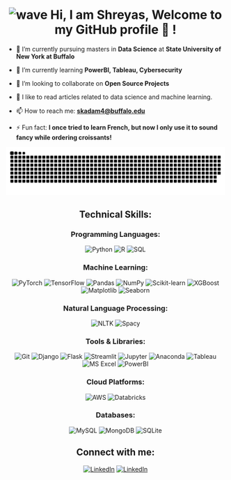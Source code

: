<h1 align="center">
  <img src="https://github.com/user-attachments/assets/bdd0cc23-b412-4047-afec-374addcfea0a" alt="wave" width="40" height="40"/> 
  Hi, I am Shreyas, Welcome to my GitHub profile 🚀 !
</h1>

- 🔭 I’m currently pursuing masters in **Data Science** at **State University of New York at Buffalo**
  
- 🌱 I’m currently learning **PowerBI, Tableau, Cybersecurity**

- 🤝 I’m looking to collaborate on **Open Source Projects**

- 📝 I like to read articles related to data science and machine learning.

- 📫 How to reach me: **skadam4@buffalo.edu**

- ⚡ Fun fact: **I once tried to learn French, but now I only use it to sound fancy while ordering croissants!**

<div align="center">
  <picture>
    <source media="(prefers-color-scheme: dark)" srcset="https://raw.githubusercontent.com/platane/platane/output/github-contribution-grid-snake-dark.svg">
    <source media="(prefers-color-scheme: light)" srcset="https://raw.githubusercontent.com/platane/platane/output/github-contribution-grid-snake.svg">
    <img alt="github contribution grid snake animation" src="https://raw.githubusercontent.com/platane/platane/output/github-contribution-grid-snake.svg">
  </picture>
</div>

<h2 align="center">Technical Skills:</h2>

<h3 align="center">Programming Languages:</h3>
<p align="center">
<img src="https://www.vectorlogo.zone/logos/python/python-icon.svg" alt="Python" width="40" height="40"/>
<img src="https://www.vectorlogo.zone/logos/r-project/r-project-icon.svg" alt="R" width="40" height="40"/>
<img src="https://www.vectorlogo.zone/logos/mysql/mysql-icon.svg" alt="SQL" width="40" height="40"/>
</p>

<h3 align="center">Machine Learning:</h3>
<p align="center">
  <img src="https://www.vectorlogo.zone/logos/pytorch/pytorch-icon.svg" alt="PyTorch" width="60" height="60"/>
<img src="https://www.vectorlogo.zone/logos/tensorflow/tensorflow-icon.svg" alt="TensorFlow" width="60" height="60"/>
<img src="https://pandas.pydata.org/static/img/pandas_white.svg" alt="Pandas" width="100" height="100"/>
<img src="https://upload.wikimedia.org/wikipedia/commons/3/31/NumPy_logo_2020.svg" alt="NumPy" width="100" height="100"/>
<img src="https://upload.wikimedia.org/wikipedia/commons/0/05/Scikit_learn_logo_small.svg" alt="Scikit-learn" width="90" height="90"/>
<img src="https://miro.medium.com/v2/resize:fit:828/format:webp/1*yhE3CBwTrlXcAIvNJNTQiA.png" alt="XGBoost" width="100" height="100"/>
<img src="https://matplotlib.org/stable/_static/logo_dark.svg" alt="Matplotlib" width="100" height="100"/>
<img src="https://seaborn.pydata.org/_images/logo-wide-lightbg.svg" alt="Seaborn" width="100" height="100"/>
</p>

<h3 align="center">Natural Language Processing:</h3>
<p align="center">
 <img src="https://thedatascientist.com/wp-content/uploads/2023/08/nltk-276x300.png" alt="NLTK" width="100" height="100"/>
<img src="https://inapp.com/wp-content/uploads/2022/10/SpaCy_logo.svg-1.png" alt="Spacy" width="100" height="100"/>
</p>

<h3 align="center">Tools & Libraries:</h3>
<p align="center">
 <img src="https://www.vectorlogo.zone/logos/git-scm/git-scm-icon.svg" alt="Git" width="100" height="100"/>
<img src="https://www.vectorlogo.zone/logos/djangoproject/djangoproject-icon.svg" alt="Django" width="100" height="100"/>
<img src="https://cdn.worldvectorlogo.com/logos/flask.svg" alt="Flask" width="100" height="100"/>
<img src="https://streamlit.io/images/brand/streamlit-logo-primary-colormark-darktext.png" alt="Streamlit" width="100" height="100"/>
<img src="https://www.svgrepo.com/show/353949/jupyter.svg" alt="Jupyter" width="100" height="100"/>
<img src="https://searchvectorlogo.com/wp-content/uploads/2020/10/anaconda-inc-logo-vector.png" alt="Anaconda" width="100" height="100"/>
<img src="https://cdn.worldvectorlogo.com/logos/tableau-logo.svg" alt="Tableau" width="100" height="100"/>
<img src="https://www.logo.wine/a/logo/Microsoft_Excel/Microsoft_Excel-Logo.wine.svg" alt="MS Excel" width="100" height="100"/>
<img src="https://seekvectorlogo.com/wp-content/uploads/2022/02/power-bi-vector-logo-2022-small.png" alt="PowerBI" width="100" height="100"/>
</p>

<h3 align="center">Cloud Platforms:</h3>
<p align="center">
 <img src="https://www.vectorlogo.zone/logos/amazon_aws/amazon_aws-icon.svg" alt="AWS" width="100" height="100"/>
<img src="https://www.vectorlogo.zone/logos/databricks/databricks-icon.svg" alt="Databricks" width="100" height="100"/>
</p>

<h3 align="center">Databases:</h3>
<p align="center">
<img src="https://www.vectorlogo.zone/logos/mysql/mysql-icon.svg" alt="MySQL" width="100" height="100"/>
<img src="https://www.vectorlogo.zone/logos/mongodb/mongodb-icon.svg" alt="MongoDB" width="100" height="100"/>
<img src="https://www.vectorlogo.zone/logos/sqlite/sqlite-icon.svg" alt="SQLite" width="100" height="100"/>

<h2 align="center">Connect with me:</h2>
<p align="center">
  <a href="mailto:skadam4@buffalo.edu"> <img src="https://www.vectorlogo.zone/logos/linkedin/linkedin-icon.svg" alt="LinkedIn" width="50" height="50"/></a>
  <a href="https://linkedin.com/in/shreyas-s-kadam" target="blank"><img src="https://www.vectorlogo.zone/logos/linkedin/linkedin-icon.svg" alt="LinkedIn" width="50" height="50"/></a>
</p>
